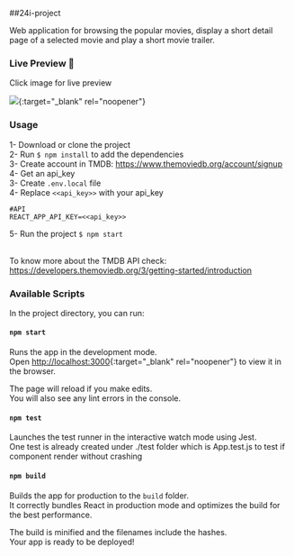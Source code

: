 ##24i-project

Web application for browsing the popular movies, display a short detail page of a selected movie and play a short movie trailer.

### Live Preview 🚀

Click image for live preview

[<img src="https://i.ibb.co/HX27jJc/24i.jpg">](https://i-project-911d5.web.app/){:target="_blank" rel="noopener"}

### Usage

1- Download or clone the project <br />
2- Run `$ npm install` to add the dependencies <br />
3- Create account in TMDB: https://www.themoviedb.org/account/signup <br />
4- Get an api_key <br />
3- Create `.env.local` file <br />
4- Replace `<<api_key>>` with your api_key <br />
```printenv
#API
REACT_APP_API_KEY=<<api_key>>
```
5- Run the project `$ npm start` <br /><br />

To know more about the TMDB API check: https://developers.themoviedb.org/3/getting-started/introduction

### Available Scripts

In the project directory, you can run:

#### `npm start`

Runs the app in the development mode.<br />
Open [http://localhost:3000](http://localhost:3000){:target="_blank" rel="noopener"} to view it in the browser.

The page will reload if you make edits.<br />
You will also see any lint errors in the console.

#### `npm test`

Launches the test runner in the interactive watch mode using Jest.<br />
One test is already created under ./test folder which is App.test.js to test if <App/> component render without crashing

#### `npm build`

Builds the app for production to the `build` folder.<br />
It correctly bundles React in production mode and optimizes the build for the best performance.

The build is minified and the filenames include the hashes.<br />
Your app is ready to be deployed!

